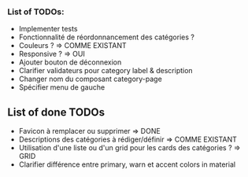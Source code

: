 ### List of TODOs: 

- Implementer tests
- Fonctionnalité de réordonnancement des catégories ?
- Couleurs ? => COMME EXISTANT
- Responsive ? => OUI
- Ajouter bouton de déconnexion
- Clarifier validateurs pour category label & description
- Changer nom du composant category-page
- Spécifier menu de gauche

## List of done TODOs

- Favicon à remplacer ou supprimer => DONE
- Descriptions des catégories à rédiger/définir => COMME EXISTANT
- Utilisation d'une liste ou d'un grid pour les cards des catégories ? => GRID
- Clarifier différence entre primary, warn et accent colors in material
